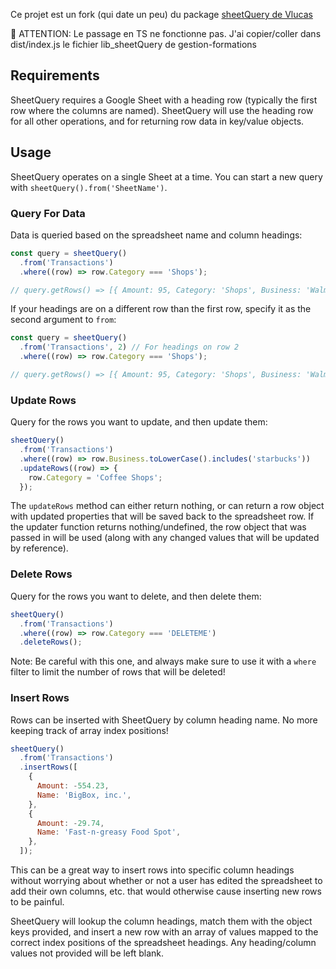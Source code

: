 Ce projet est un fork (qui date un peu) du package [sheetQuery de Vlucas](https://github.com/vlucas/sheetquery)     

🚨 ATTENTION: Le passage en TS ne fonctionne pas. J'ai copier/coller dans dist/index.js le fichier lib_sheetQuery de gestion-formations

## Requirements

SheetQuery requires a Google Sheet with a heading row (typically the first row where the columns are named). SheetQuery
will use the heading row for all other operations, and for returning row data in key/value objects.

## Usage

SheetQuery operates on a single Sheet at a time. You can start a new query with `sheetQuery().from('SheetName')`.

### Query For Data

Data is queried based on the spreadsheet name and column headings:

```javascript
const query = sheetQuery()
  .from('Transactions')
  .where((row) => row.Category === 'Shops');

// query.getRows() => [{ Amount: 95, Category: 'Shops', Business: 'Walmart'}]
```

If your headings are on a different row than the first row, specify it as the second argument to `from`:

```javascript
const query = sheetQuery()
  .from('Transactions', 2) // For headings on row 2
  .where((row) => row.Category === 'Shops');

// query.getRows() => [{ Amount: 95, Category: 'Shops', Business: 'Walmart'}]
```

### Update Rows

Query for the rows you want to update, and then update them:

```javascript
sheetQuery()
  .from('Transactions')
  .where((row) => row.Business.toLowerCase().includes('starbucks'))
  .updateRows((row) => {
    row.Category = 'Coffee Shops';
  });
```

The `updateRows` method can either return nothing, or can return a row object with updated properties that will be saved
back to the spreadsheet row. If the updater function returns nothing/undefined, the row object that was passed in will
be used (along with any changed values that will be updated by reference).

### Delete Rows

Query for the rows you want to delete, and then delete them:

```javascript
sheetQuery()
  .from('Transactions')
  .where((row) => row.Category === 'DELETEME')
  .deleteRows();
```

Note: Be careful with this one, and always make sure to use it with a `where` filter to limit the number of rows that
will be deleted!

### Insert Rows

Rows can be inserted with SheetQuery by column heading name. No more keeping track of array index positions!

```javascript
sheetQuery()
  .from('Transactions')
  .insertRows([
    {
      Amount: -554.23,
      Name: 'BigBox, inc.',
    },
    {
      Amount: -29.74,
      Name: 'Fast-n-greasy Food Spot',
    },
  ]);
```

This can be a great way to insert rows into specific column headings without worrying about whether or not a user has
edited the spreadsheet to add their own columns, etc. that would otherwise cause inserting new rows to be painful.

SheetQuery will lookup the column headings, match them with the object keys provided, and insert a new row with an array
of values mapped to the correct index positions of the spreadsheet headings. Any heading/column values not provided will
be left blank.